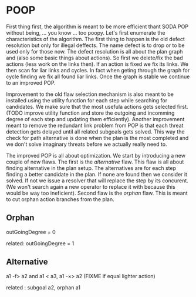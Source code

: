 # POOP
First thing first, the algorithm is meant to be more efficient thant SODA POP without being, … you know … too poopy.
Let's first enumerate the characteristics of the algorithm. The first thing to happen is the old defect resolution but only for illegal deffects. The name defect is to drop or to be used only for those now. The defect resolution is all about the plan graph and (also some basic things about actions). So first we delete/fix the bad actions (less work on the links then). If an action is fixed we fix its links. We then scan for liar links and cycles. In fact when geting through the graph for cycle finding we fix all found liar links. Once the graph is stable we continue to an improved POP.

Improvement to the old flaw selection mechanism is also meant to be installed using the utility function for each step while searching for candidates. We make sure that the most usefula actions gets selected first. (TODO improve utility function and store the outgoing and incomming degree of each step and updating them efficiently).
Another improvement meant to remove the redundant link problem from POP is that each threat detection gets delayed until all related subgoals gets solved. This way the check for path alternative is done when the plan is the most completed and we don't solve imaginary threats before we actually really need to.

The improved POP is all about optimization. We start by introducing a new couple of new flaws. The first is the *alternative* flaw. This flaw is all about finding alternative in the plan setup. The alternatives are for each step finding a better candidate in the plan. If none are found then we consider it solved. If not we issue a resolver that will replace the step by its concurent. (We won't search again a new operator to replace it with because this would be way too ineficient). Second flaw is the *orphan* flaw. This is meant to cut orphan action branches from the plan.


## Orphan 
outGoingDegree = 0

related: outGoingDegree = 1

## Alternative

a1 -f> a2 and a1 < a3, a1 -×> a2 (FIXME if equal lighter action)

related : subgoal a2, orphan a1
